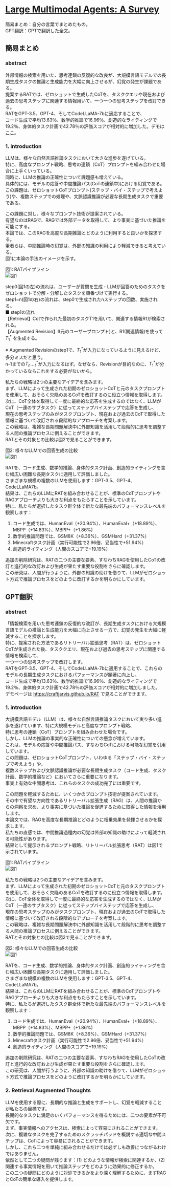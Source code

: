 # [Large Multimodal Agents: A Survey](https://arxiv.org/pdf/2402.15116.pdf)
簡易まとめ：自分の言葉でまとめたもの。  
GPT翻訳：GPTで翻訳した全文。  

## 簡易まとめ
### abstract
外部情報の検索を用いた、思考連鎖の反復的な改良が、大規模言語モデルでの長期生成タスクの推論と生成能力を大幅に向上させるが、幻覚の発生が課題である。  
提案するRATでは、ゼロショットで生成したCoTを、タスククエリや現在および過去の思考ステップに関連する情報用いて、一つ一つの思考ステップを改訂できる。  
RATをGPT-3.5、GPT-4、そしてCodeLLaMA-7bに適応することで、  
コード生成で平均13.63％、数学的推論で16.96％、創造的なライティングで19.2％、身体的タスク計画で42.78％の評価スコアが相対的に増加した。デモは[ここ](https://craftjarvis.github.io/RAT)。  

### 1. introduction
LLMは、様々な自然言語推論タスクにおいて大きな進歩を遂げている。  
特に、高度なプロンプト戦略、思考の連鎖（CoT）プロンプトを組み合わせた場合に上手くいっている。  
同時に、LLMの推論の正確性について課題感も増えている。  
具体的には、モデルの応答や中間推論パス(CoTの連鎖中)における幻覚である。  
この課題は、ゼロショットCoTプロンプト(ステップ・バイ・ステップで考えよう)や、複数ステップでの処理や、文脈認識推論が必要な長期生成タスクで重要である。  

この課題に対し、様々なプロンプト技術が提案されている。  
有望なのはRAGで、RAGでは外部データを取得して、より事実に基づいた推論を可能にする。  
本論では、このRAGを高度な長期推論とどのように利用すると良いかを探求する。  
筆者らは、中間推論時の幻覚は、外部の知識の利用により軽減できると考えている。  
図1に本論の手法のイメージを示す。  

図1: RATパイプライン  
![図1](../../../data/27.png)

step0(図1の左)の流れは、ユーザーが質問を生成・LLMが回答のためのタスクをゼロショットで分解・分解したタスクを順番づけて実行する。  
step1~n(図1の右)の流れは、step0で生成されたnステップの回数、実施される。  
■ step1の流れ  
【Retrieval】Cotで作られた最初のタスクT1を用いて、関連する情報R1が検索される。  
【Augmented Revision】I(元のユーザープロンプト)と、R1(関連情報)を使って $T_1^*$ を生成する。  

※ Augmented Revisionのstep1で、$T_1^{*}$が入力になっているように見えるけど、多分ミスだと思う。  
n-1までの$T_{n-1}^{*}$が入力になるはず。なぜなら、Revisionが目的なのに、$T_1^*$が分かっているならこれをする必要がないから。  



私たちの戦略は2つの主要なアイデアを含みます。  
まず、LLMによって生成された初期のゼロショットCoTと元のタスクプロンプトを使用して、おそらく欠陥のあるCoTを改訂するのに役立つ情報を取得します。  
次に、CoT全体を取得して一度に最終的な応答を生成するのではなく、LLMがCoT（一連のサブタスク）に従ってステップバイステップで応答を生成し、  
現在の思考ステップのみがタスクプロンプト、現在および過去のCoTで取得した情報に基づいて改訂される段階的なアプローチを考案します。  
この戦略は、複雑な長期問題解決中に外部知識を活用して段階的に思考を調整する人間の推論プロセスに例えることができます。  
RATとその対象との比較は図2で見ることができます。  

図2: 様々なLLMでの回答生成の比較  
![図1](../../../data/28.png)

RATを、コード生成、数学的推論、身体的タスク計画、創造的ライティングを含む幅広い困難な長期タスクに適用して評価しました。  
さまざまな規模の複数のLLMを使用します：GPT-3.5、GPT-4、CodeLLaMA7b。  
結果は、これらのLLMにRATを組み合わせることが、標準のCoTプロンプトやRAGアプローチよりも大きな利点をもたらすことを示しています。  
特に、私たちが選択したタスク群全体で新たな最先端のパフォーマンスレベルを観察します：  
1) コード生成では、HumanEval（+20.94%）、HumanEval+（+18.89%）、MBPP（+14.83%）、MBPP+（+1.86%)
2) 数学的推論問題では、GSM8K（+8.36%）、GSMHard（+31.37%）
3) Minecraftタスク計画（実行可能性で2.96倍、妥当性で+51.94%）
4) 創造的ライティング（人間のスコアで+19.19%）

追加の削除研究は、RATの二つの主要な要素、すなわちRAGを使用したCoTの改訂と進行的な改訂および生成が果たす重要な役割をさらに確認します。  
この研究は、人間が行うように、外部の知識の助けを借りて、LLMがゼロショット方式で推論プロセスをどのように改訂するかを明らかにしています。  





## GPT翻訳
### abstract
「情報検索を用いた思考連鎖の反復的な改訂が、長期生成タスクにおける大規模言語モデルの推論と生成能力を大幅に向上させる一方で、幻覚の発生を大幅に軽減することを探求します。  
特に、提案された方法であるリトリーバル拡張思考（RAT）は、ゼロショットCoTが生成された後、タスククエリ、現在および過去の思考ステップに関連する情報を検索して、  
一つ一つの思考ステップを改訂します。  
RATをGPT-3.5、GPT-4、そしてCodeLLaMA-7bに適用することで、これらのモデルの長期生成タスクにおけるパフォーマンスが顕著に向上し、  
コード生成で平均13.63％、数学的推論で16.96％、創造的なライティングで19.2％、身体的タスク計画で42.78％の評価スコアが相対的に増加しました。  
デモページは https://craftjarvis.github.io/RAT で見ることができます。  

### 1. introduction
大規模言語モデル（LLM）は、様々な自然言語推論タスクにおいて実り多い進歩を遂げています、特に大規模モデルと高度なプロンプト戦略、  
特に思考の連鎖（CoT）プロンプトを組み合わせた場合です。  
しかし、LLMの推論の事実的な正確性についての懸念が増えています。  
これは、モデルの応答や中間推論パス、すなわちCoTにおける可能な幻覚を引用しています。  
この問題は、ゼロショットCoTプロンプト、いわゆる「ステップ・バイ・ステップで考えよう」や、  
複数ステップおよび文脈認識推論が必要な長期生成タスク（コード生成、タスク計画、数学的推論など）においてさらに重要になります。  
事実上有効な中間思考は、これらのタスクの成功完了には重要です。  

この問題を軽減するために、いくつかのプロンプト技術が提案されています。  
その中で有望な方向性であるリトリーバル拡張生成（RAG）は、人間の推論からの洞察を求め、より事実に基づいた推論を促進するために取得した情報を活用します。  
本論文では、RAGを高度な長期推論とどのように相乗効果を発揮させるかを探求します。  
私たちの直感では、中間推論過程内の幻覚は外部の知識の助けによって軽減される可能性があります。  
結果として提示されるプロンプト戦略、リトリーバル拡張思考（RAT）は図1で示されています。  

図1: RATパイプライン  
![図1](../../../data/27.png)


私たちの戦略は2つの主要なアイデアを含みます。  
まず、LLMによって生成された初期のゼロショットCoTと元のタスクプロンプトを使用して、おそらく欠陥のあるCoTを改訂するのに役立つ情報を取得します。  
次に、CoT全体を取得して一度に最終的な応答を生成するのではなく、LLMがCoT（一連のサブタスク）に従ってステップバイステップで応答を生成し、  
現在の思考ステップのみがタスクプロンプト、現在および過去のCoTで取得した情報に基づいて改訂される段階的なアプローチを考案します。  
この戦略は、複雑な長期問題解決中に外部知識を活用して段階的に思考を調整する人間の推論プロセスに例えることができます。  
RATとその対象との比較は図2で見ることができます。  

図2: 様々なLLMでの回答生成の比較  
![図1](../../../data/28.png)

RATを、コード生成、数学的推論、身体的タスク計画、創造的ライティングを含む幅広い困難な長期タスクに適用して評価しました。  
さまざまな規模の複数のLLMを使用します：GPT-3.5、GPT-4、CodeLLaMA7b。  
結果は、これらのLLMにRATを組み合わせることが、標準のCoTプロンプトやRAGアプローチよりも大きな利点をもたらすことを示しています。  
特に、私たちが選択したタスク群全体で新たな最先端のパフォーマンスレベルを観察します：  
1) コード生成では、HumanEval（+20.94%）、HumanEval+（+18.89%）、MBPP（+14.83%）、MBPP+（+1.86%)
2) 数学的推論問題では、GSM8K（+8.36%）、GSMHard（+31.37%）
3) Minecraftタスク計画（実行可能性で2.96倍、妥当性で+51.94%）
4) 創造的ライティング（人間のスコアで+19.19%）

追加の削除研究は、RATの二つの主要な要素、すなわちRAGを使用したCoTの改訂と進行的な改訂および生成が果たす重要な役割をさらに確認します。  
この研究は、人間が行うように、外部の知識の助けを借りて、LLMがゼロショット方式で推論プロセスをどのように改訂するかを明らかにしています。  

### 2. Retrieval Augmented Thoughts
LLMを使用する際に、長期的な推論と生成をサポートし、幻覚を軽減することが私たちの目標です。  
長期的なタスクに満足のいくパフォーマンスを得るためには、二つの要素が不可欠です。  
まず、事実情報へのアクセスは、検索によって容易にされることができます。  
次に、複雑なタスクを完了するためのスクラッチパッドを概説する適切な中間ステップは、CoTによって容易にされることができます。  
しかし、これら二つを単純に組み合わせるだけでは必ずしも改善につながるわけではありません。  
依然として二つの疑問が残ります：(1) どのような情報が検索に関連するか、(2) 関連する事実情報を用いて推論ステップをどのように効果的に修正するか。  
この二つの疑問にどのように対処できるかをより深く理解するために、まずRAGとCoTの簡単な導入を提供します。  

























